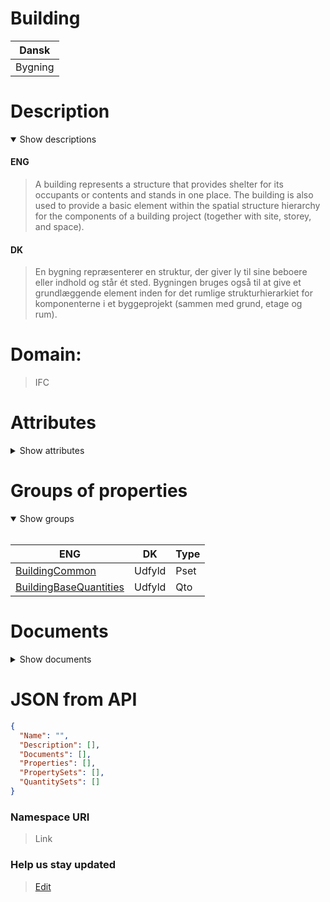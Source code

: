 # Building

| Dansk   |
| ------- |
| Bygning |

# Description

<details open markdown=1><summary markdown="span">Show descriptions</summary>

#### ENG

> A building represents a structure that provides shelter for its occupants or contents and stands in one place. The building is also used to provide a basic element within the spatial structure hierarchy for the components of a building project (together with site, storey, and space).

#### DK

> En bygning repræsenterer en struktur, der giver ly til sine beboere eller indhold og står ét sted. Bygningen bruges også til at give et grundlæggende element inden for det rumlige strukturhierarkiet for komponenterne i et byggeprojekt (sammen med grund, etage og rum).

</details>

# Domain:

> IFC

# Attributes

<details markdown=1><summary markdown="span">Show attributes</summary>
<br>

| IFC - Standard                                                            |
| ------------------------------------------------------------------------- |
| [GlobalId](../../Properties/Administratively/GlobalId.md)                 |
| [Version](../../Properties/Administratively/Version.md)                   |
| [Name](../../Properties/Administratively/Name.md)                         |
| [Type](../../Properties/Administratively/Type.md)                         |
| [Description](../../Properties/Administratively/Description.md)           |
| [IsDecomposedBy](../../Properties/Administratively/IsDecomposedBy.md)     |
| [LongName](../../Properties/Administratively/LongName.md)                 |
| [ObjectType](../../Properties/Administratively/ObjectType.md)             |
| [Representation](../../Properties/Administratively/Representation.md)     |
| [CompositionType](../../Properties/Administratively/CompositionType.md)   |
| [ContainsElements](../../Properties/Administratively/ContainsElements.md) |
| [Decomposes](../../Properties/Administratively/Decomposes.md)             |

| IFC - OwnerHistory                                                                        |
| ----------------------------------------------------------------------------------------- |
| [ChangeAction](../../Properties/Administratively/ChangeAction.md)                         |
| [CreationDate](../../Properties/Administratively/CreationDate.md)                         |
| [LastModifiedDate](../../Properties/Administratively/LastModifiedDate.md)                 |
| [LastModifyingApplication](../../Properties/Administratively/LastModifyingApplication.md) |
| [LastModifyingUser](../../Properties/Administratively/LastModifyingUser.md)               |
| [OwningApplication](../../Properties/Administratively/OwningApplication.md)               |
| [OwningUser](../../Properties/Administratively/OwningUser.md)                             |
| [State](../../Properties/Administratively/State.md)                                       |

| KEID - Custom                                                       |
| ------------------------------------------------------------------- |
| [Id](../../Properties/Administratively/Id.md)                       |
| [ParentContext](../../Properties/Administratively/ParentContext.md) |
| [ParentProject](../../Properties/Administratively/ParentProject.md) |
| [IsActive](../../Properties/Administratively/IsActive.md)           |
| [Lat](../../Properties/Administratively/Lat.md)                     |
| [Lng](../../Properties/Administratively/Lng.md)                     |
| [Polygon](../../Properties/Administratively/Polygon.md)             |

</details>

# Groups of properties

<details open markdown=1><summary markdown="span">Show groups</summary>
<br>

| ENG                                                                       | DK     | Type |
| ------------------------------------------------------------------------- | ------ | ---- |
| [BuildingCommon](../../../PropertySets/BuildingCommon.md)                 | Udfyld | Pset |
| [BuildingBaseQuantities](../../../QuantitySets/BuildingBaseQuantities.md) | Udfyld | Qto  |

</details>

# Documents

<details markdown=1><summary markdown="span">Show documents</summary>
<br>

| ENG     | DK          | Type |
| ------- | ----------- | ---- |
| Missing | Energimærke | Pdf  |

</details>

# JSON from API

```json
{
  "Name": "",
  "Description": [],
  "Documents": [],
  "Properties": [],
  "PropertySets": [],
  "QuantitySets": []
}
```

### Namespace URI

> Link

### Help us stay updated

> [Edit](https://github.com/FMDatahub/DataDictionary/blob/main/Classes/Product/SpatialElement/Building.md)
